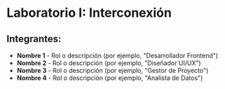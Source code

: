 # Laboratorio I: Interconexión

## Integrantes:
- **Nombre 1** - Rol o descripción (por ejemplo, "Desarrollador Frontend")
- **Nombre 2** - Rol o descripción (por ejemplo, "Diseñador UI/UX")
- **Nombre 3** - Rol o descripción (por ejemplo, "Gestor de Proyecto")
- **Nombre 4** - Rol o descripción (por ejemplo, "Analista de Datos")
